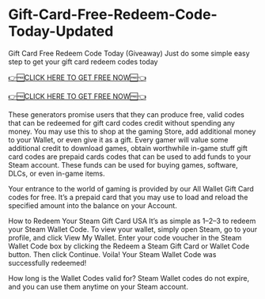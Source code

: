 # Gift-Card-Free-Redeem-Code-Today-Updated

Gift Card Free Redeem Code Today (Giveaway)
Just do some simple easy step to get your gift card redeem codes today

[👉🆓CLICK HERE TO GET FREE NOW🆓👈](https://today.get.freegamingoffer.com/)

[👉🆓CLICK HERE TO GET FREE NOW🆓👈](https://today.get.freegamingoffer.com/)

These generators promise users that they can produce free, valid codes that can be redeemed for gift card codes credit without spending any money.
You may use this to shop at the gaming Store, add additional money to your Wallet, or even give it as a gift. Every gamer will value some additional credit to download games, obtain worthwhile in-game stuff
gift card codes are prepaid cards codes that can be used to add funds to your Steam account. These funds can be used for buying games, software, DLCs, or even in-game items.

Your entrance to the world of gaming is provided by our All Wallet Gift Card codes for free. It’s a prepaid card that you may use to load and reload the specified amount into the balance on your Account.

How to Redeem Your Steam Gift Card USA
It’s as simple as 1–2–3 to redeem your Steam Wallet Code. To view your wallet, simply open Steam, go to your profile, and click View My Wallet. Enter your code voucher in the Steam Wallet Code box by clicking the Redeem a Steam Gift Card or Wallet Code button. Then click Continue. Voila! Your Steam Wallet Code was successfully redeemed!

How long is the Wallet Codes valid for?
Steam Wallet codes do not expire, and you can use them anytime on your Steam account.
